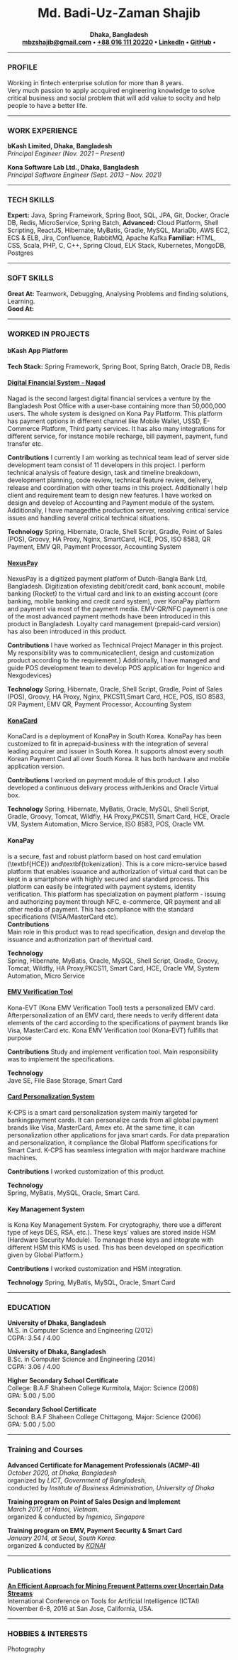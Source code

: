 <div align="center">
  <h2 style="font-size: 2em;"><b>Md. Badi-Uz-Zaman Shajib</b></h2>
  <p>
    <b>Dhaka, Bangladesh<br/>
      <a href="mailto:mbzshajib@gmail.com">mbzshajib@gmail.com</a> &bull;
      <a href="phone">+88 016 111 20220</a> &bull;
      <a href="https://www.linkedin.com/in/mbzshajib">LinkedIn</a> &bull;
      <a href="https://github.com/mbzshajib">GitHub</a> &bull;
    </b>
  </p>
</div>

---
### **PROFILE**
Working in fintech enterprise solution for more than 8 years.    
Very much passion to apply accquired engineering knowledge to solve critical business and social problem that will add value to socity and help people to have a better life.

---
### **WORK EXPERIENCE**
**bKash Limited, Dhaka, Bangladesh**    
*Principal Engineer (Nov. 2021 – Present)*    

**Kona Software Lab Ltd., Dhaka, Bangladesh**    
*Principal Software Engineer (Sept. 2013 – Nov. 2021)*    

---
### **TECH SKILLS**
**Expert:** Java, Spring Framework, Spring Boot, SQL, JPA, Git, Docker, Oracle DB, Redis, MicroService,  Spring Batch,
**Advanced:** Cloud Platform, Shell Scripting, ReactJS, Hibernate, MyBatis, Gradle, MySQL, MariaDb, AWS
EC2, ECS & ELB, Jira, Confluence, RabbitMQ, Apache Kafka
**Familiar:** HTML, CSS, Scala, PHP, C, C++, Spring Cloud, ELK Stack, Kubernetes, MongoDB, Postgres

---

### **SOFT SKILLS**
**Great At:** Teamwork, Debugging, Analysing Problems and finding solutions, Learning.  
**Good At:** 

---

### **WORKED IN PROJECTS**
#### **bKash App Platform**  
**Tech Stack:** Spring Framework, Spring Boot, Spring Batch, Oracle DB, Redis

#### **<a href="nagad.com.bd">Digital Financial System - Nagad</a>**    
Nagad is the second largest digital financial services a venture by the Bangladesh Post Office with a user-base containing more than 50,000,000 users. The whole system is designed on Kona Pay Platform. This platform has payment options in different channel like Mobile Wallet, USSD, E-Commerce Platform, Third party services. It has also many integrations for different service, for instance mobile recharge, bill payment, payment, fund transfer etc.

**Contributions**
I currently I am working as technical team lead of server side development team consist of 11 developers in this project. I perform technical analysis of feature design, task and timeline breakdown, development planning, code review, technical feature review, delivery, release and coordination with other teams in this project. Additionally I help client and requirement team to design new features.
I have worked on design and develop of Accounting and Payment module of the system. Additionally, I have managedthe production server, resolving critical service issues and handling several critical technical situations.    

**Technology**
Spring, Hibernate, Oracle, Shell Script, Gradle, Point of Sales (POS), Groovy, HA Proxy, Nginx, SmartCard, HCE, POS, ISO 8583, QR Payment, EMV QR, Payment Processor, Accounting System

#### **<a href=https://www.dutchbanglabank.com/nexuspay/nexusPay-home.html>NexusPay</a>**

NexusPay is a digitized payment platform of Dutch-Bangla Bank Ltd, Bangladesh. Digitization ofexisting debit/credit card, bank account, mobile banking (Rocket) to the virtual card and link to an existing account (core banking, mobile banking and credit card system), over KonaPay platform and payment via most of the payment media. EMV-QR/NFC payment is one of the most advanced payment methods have been introduced in this product in Bangladesh. Loyalty card management (prepaid-card version) has also been introduced in this product.

**Contributions**
I have worked as Technical Project Manager in this project. My responsibility was to communicateclient, design and customization product according to the requirement.}
Additionally, I have managed and guide POS development team to develop POS application for Ingenico and Nexgodevices}

**Technology**
Spring, Hibernate, Oracle, Shell Script, Gradle, Point of Sales (POS), Groovy, HA Proxy, Nginx, PKCS11,Smart Card, HCE, POS, ISO 8583, QR Payment, EMV QR, Payment Processor, Accounting System


#### **<a href=https://www.konacard.co.kr/>KonaCard</a>**

KonaCard is a deployment of KonaPay in South Korea. KonaPay has been customized to fit in aprepaid-business with the integration of several leading acquirer and issuer in South Korea. It supports almost every south Korean Payment Card all over South Korea. It has both hardware and mobile application version.

**Contributions**
I worked on payment module of this product. I also developed a continuous delivary process withJenkins and Oracle Virtual box.

**Technology**
Spring, Hibernate, MyBatis, Oracle, MySQL, Shell Script, Gradle, Groovy, Tomcat, Wildfly, HA Proxy,PKCS11, Smart Card, HCE, Oracle VM, System Automation, Micro Service, ISO 8583, POS, Oracle VM.

#### **KonaPay**    
is a secure, fast and robust platform based on host card emulation (\textbf{HCE}) and\textbf{tokenization}. This is a core micro-service based platform that enables issuance and authorization of virtual card that can be kept in a smartphone with highly secured and standard process. This platform can easily be integrated with payment systems, identity verification. This platform has specialization on payment platform - issuing and authorizing payment through NFC, e-commerce, QR payment and all other media of payment. This has compliance with the standard specifications (VISA/MasterCard etc).    
**Contributions**    
Main role in this product was to read specification, design and develop the issuance and authorization part of thevirtual card.

**Technology**    
Spring, Hibernate, MyBatis, Oracle, MySQL, Shell Script, Gradle, Groovy, Tomcat, Wildfly, HA Proxy,PKCS11, Smart Card, HCE, Oracle VM, System Automation, Micro Service

#### **<a href=https://konasl.com/smart-card-and-personalization/emv-verification-tool-k-evt/>EMV Verification Tool</a>**
Kona-EVT (Kona EMV Verification Tool) tests a personalized EMV card. Afterpersonalization of an EMV card, there needs to verify different data elements of the card according to the specifications of payment brands like Visa, MasterCard etc. Kona EMV Verification tool (Kona-EVT) fulfills that purpose

**Contributions**
Study  and implement verification tool. Main responsibility was to implement the specifications.

**Technology**    
Jave SE, File Base Storage, Smart Card

#### **<a href=https://konasl.com/smart-card-and-personalization/card-personalization-system-k-cps/>Card Personalization System</a>**
K-CPS is a smart card personalization system mainly targeted for bankingpayment cards. It can personalize cards from all global payment brands like Visa, MasterCard, Amex etc. At the same time, it can personalization other applications for java smart cards. For data preparation and personalization, it compliance the Global Platform specifications for Smart Card. K-CPS has seamless integration with major hardware machine machines.

**Contributions**
I worked customization of this product. 

**Technology**    
Spring, MyBatis, MySQL, Oracle, Smart Card.

#### **Key Management System**
is Kona Key Management System. For cryptography, there use a different type of keys DES, RSA,  etc.). These keys' values are stored inside HSM (Hardware Security Module). To manage these keys and integrate with different HSM this KMS is used. This has been developed on specification given by Global Platform.}

**Contributions**
I worked customization and HSM integration. 

**Technology**
Spring, MyBatis, MySQL, Oracle, Smart Card



---

### **EDUCATION**
**University of Dhaka, Bangladesh**  
M.S. in Computer Science and Engineering (2012)    
CGPA: 3.54 / 4.00

**University of Dhaka, Bangladesh**  
B.Sc. in Computer Science and Engineering (2014)    
CGPA: 3.06 / 4.00

**Higher Secondary School Certificate**  
College: B.A.F Shaheen College Kurmitola, Major: Science (2008)  
GPA: 5.00 / 5.00    

**Secondary School Certificate**  
School: B.A.F Shaheen College Chittagong, Major: Science (2006)  
GPA: 5.00 / 5.00    

---
### **Training and Courses**    
**Advanced Certificate for Management Professionals (ACMP-4I)**    
_October 2020, at Dhaka, Bangladesh_    
organized by _LICT, Government of Bangladesh,_    
conducted by _Institute of Business Administration, University of Dhaka_    

**Training program on Point of Sales Design and Implement**    
_March 2017, at Hanoi, Vietnam._    
organized & conducted by _Ingenico, Singapore_    

**Training program on EMV, Payment Security & Smart Card**    
_January 2014, at Seoul, South Korea._   
organized & conducted by <a href=https://konai.com/>_KONAI_</a>    

---
### **Publications**    

**<a href=https://ieeexplore.ieee.org/abstract/document/7814711>An Efficient Approach for Mining Frequent Patterns over Uncertain Data Streams</a>**    
International Conference on Tools for Artificial Intelligence (ICTAI)      
November 6-8, 2016 at San Jose, California, USA.      

---
### **HOBBIES & INTERESTS**
Photography
